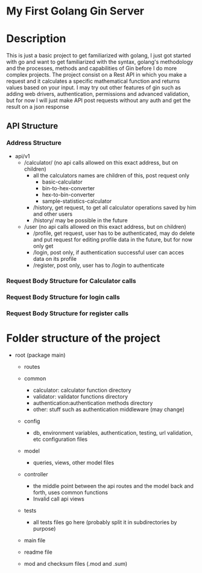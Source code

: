 # My First Golang Gin Server

# Description

This is just a basic project to get familiarized with golang, I just got started with go and want to get familiarized with the syntax, golang's methodology and the processes, methods and capabilities of Gin before I do more complex projects. The project consist on a Rest API in which you make a request and it calculates a specific mathematical function and returns values based on your input. I may try out other features of gin such as adding web drivers, authentication, permissions and advanced validation, but for now I will just make  API post requests without any auth and get the result on a json response

## API Structure

### Address Structure

- api/v1
    - /calculator/ (no api calls allowed on this exact address, but on children)
        - all the calculators names are children of this, post request only
            - basic-calculator
            - bin-to-hex-converter
            - hex-to-bin-converter
            - sample-statistics-calculator
        - /history, get request, to get all calculator operations saved by him and other users
        - /history/<some filter> may be possible in the future
    - /user (no api calls allowed on this exact address, but on children)
        - /profile, get request, user has to be authenticated, may do delete and put request for editing profile data in the future, but for now only get
        - /login, post only, if authentication successful user can acces data on its profile
        - /register, post only, user has to /login to authenticate


### Request Body Structure for Calculator calls


### Request Body Structure for login calls

### Request Body Structure for register calls


# Folder structure of the project

- root (package main)
    - routes 
    - common
        - calculator: calculator function directory
        - validator: validator functions directory
        - authentication:authentication methods directory
        - other: stuff such as authentication middleware (may change)
    - config
        - db, environment variables, authentication, testing, url validation, etc configuration files
    - model
        - queries, views, other model files
    - controller
        - the middle point between the api routes and the model back and forth, uses common functions
        - Invalid call api views
    - tests
        - all tests files go here (probably split it in subdirectories by purpose)

    - main file
    - readme file
    - mod and checksum files (.mod and .sum)



